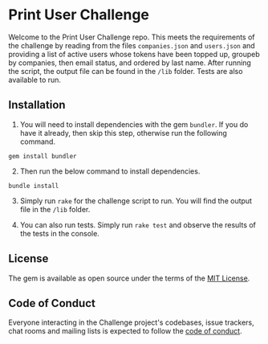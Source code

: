 # Print User Challenge

Welcome to the Print User Challenge repo. This meets the requirements of the challenge by reading from the files `companies.json` and `users.json` and providing a list of active users whose tokens have been topped up, groupeb by companies, then email status, and ordered by last name. After running the script, the output file can be found in the `/lib` folder. Tests are also available to run.

## Installation
1. You will need to install dependencies with the gem `bundler`. If you do have it already, then skip this step, otherwise run the following command.

`gem install bundler`

2. Then run the below command to install dependencies.

`bundle install`

3. Simply run `rake` for the challenge script to run. You will find the output file in the `/lib` folder.

4. You can also run tests. Simply run `rake test` and observe the results of the tests in the console.

## License

The gem is available as open source under the terms of the [MIT License](https://opensource.org/licenses/MIT).

## Code of Conduct

Everyone interacting in the Challenge project's codebases, issue trackers, chat rooms and mailing lists is expected to follow the [code of conduct](https://github.com/[USERNAME]/challenge/blob/master/CODE_OF_CONDUCT.md).
